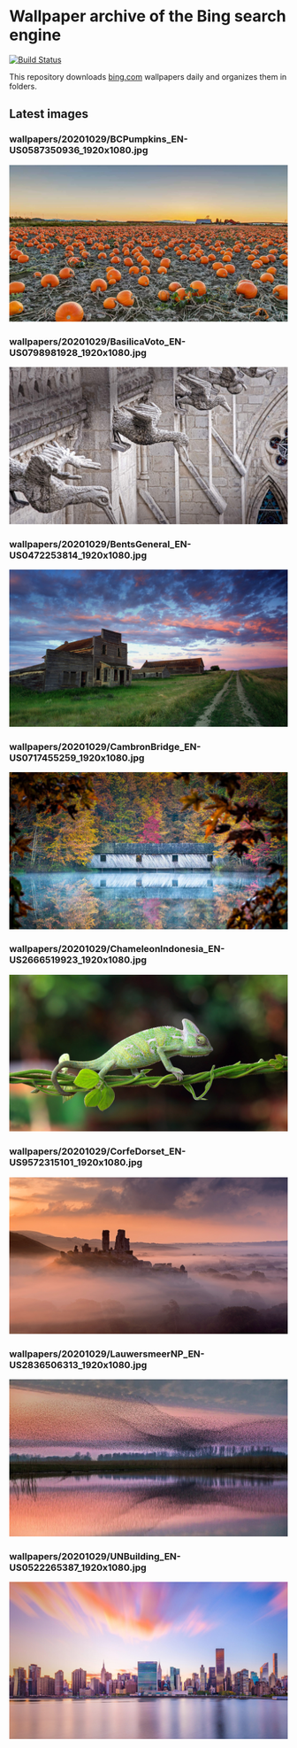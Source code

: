 # Wallpaper archive of the Bing search engine

[![Build Status](https://travis-ci.org/kijart/bing-daily-images-dl.svg?branch=wallpapers)](https://travis-ci.org/kijart/bing-daily-images-dl)

This repository downloads [bing.com](https://www.bing.com) wallpapers daily and organizes them in folders.

## Latest images

<!-- Wallpapers -->

### wallpapers/20201029/BCPumpkins_EN-US0587350936_1920x1080.jpg

![wallpapers/20201029/BCPumpkins_EN-US0587350936_1920x1080.jpg](wallpapers/20201029/BCPumpkins_EN-US0587350936_1920x1080.jpg)

### wallpapers/20201029/BasilicaVoto_EN-US0798981928_1920x1080.jpg

![wallpapers/20201029/BasilicaVoto_EN-US0798981928_1920x1080.jpg](wallpapers/20201029/BasilicaVoto_EN-US0798981928_1920x1080.jpg)

### wallpapers/20201029/BentsGeneral_EN-US0472253814_1920x1080.jpg

![wallpapers/20201029/BentsGeneral_EN-US0472253814_1920x1080.jpg](wallpapers/20201029/BentsGeneral_EN-US0472253814_1920x1080.jpg)

### wallpapers/20201029/CambronBridge_EN-US0717455259_1920x1080.jpg

![wallpapers/20201029/CambronBridge_EN-US0717455259_1920x1080.jpg](wallpapers/20201029/CambronBridge_EN-US0717455259_1920x1080.jpg)

### wallpapers/20201029/ChameleonIndonesia_EN-US2666519923_1920x1080.jpg

![wallpapers/20201029/ChameleonIndonesia_EN-US2666519923_1920x1080.jpg](wallpapers/20201029/ChameleonIndonesia_EN-US2666519923_1920x1080.jpg)

### wallpapers/20201029/CorfeDorset_EN-US9572315101_1920x1080.jpg

![wallpapers/20201029/CorfeDorset_EN-US9572315101_1920x1080.jpg](wallpapers/20201029/CorfeDorset_EN-US9572315101_1920x1080.jpg)

### wallpapers/20201029/LauwersmeerNP_EN-US2836506313_1920x1080.jpg

![wallpapers/20201029/LauwersmeerNP_EN-US2836506313_1920x1080.jpg](wallpapers/20201029/LauwersmeerNP_EN-US2836506313_1920x1080.jpg)

### wallpapers/20201029/UNBuilding_EN-US0522265387_1920x1080.jpg

![wallpapers/20201029/UNBuilding_EN-US0522265387_1920x1080.jpg](wallpapers/20201029/UNBuilding_EN-US0522265387_1920x1080.jpg)

